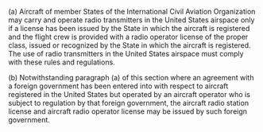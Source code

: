 (a) Aircraft of member States of the International Civil Aviation Organization may carry and operate radio transmitters in the United States airspace only if a license has been issued by the State in which the aircraft is registered and the flight crew is provided with a radio operator license of the proper class, issued or recognized by the State in which the aircraft is registered. The use of radio transmitters in the United States airspace must comply with these rules and regulations.

(b) Notwithstanding paragraph (a) of this section where an agreement with a foreign government has been entered into with respect to aircraft registered in the United States but operated by an aircraft operator who is subject to regulation by that foreign government, the aircraft radio station license and aircraft radio operator license may be issued by such foreign government.

